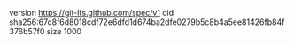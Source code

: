 version https://git-lfs.github.com/spec/v1
oid sha256:67c8f6d8018cdf72e6dfd1d674ba2dfe0279b5c8b4a5ee81426fb84f376b57f0
size 1000
